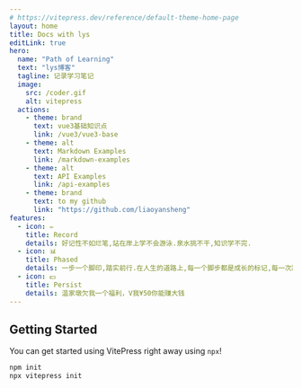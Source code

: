 ```yaml
---
# https://vitepress.dev/reference/default-theme-home-page
layout: home
title: Docs with lys
editLink: true
hero:
  name: "Path of Learning"
  text: "lys博客"
  tagline: 记录学习笔记
  image:
    src: /coder.gif
    alt: vitepress
  actions:
    - theme: brand
      text: vue3基础知识点
      link: /vue3/vue3-base
    - theme: alt
      text: Markdown Examples
      link: /markdown-examples
    - theme: alt
      text: API Examples
      link: /api-examples
    - theme: brand
      text: to my github
      link: "https://github.com/liaoyansheng"
features:
  - icon: ✏️
    title: Record
    details: 好记性不如烂笔,站在岸上学不会游泳.泉水挑不干,知识学不完.
  - icon: 📊
    title: Phased
    details: 一步一个脚印,踏实前行.在人生的道路上,每一个脚步都是成长的标记,每一次踏出的力量都是向目标迈进的驱动力.
  - icon: 💵
    title: Persist
    details: 温家墩欠我一个福利，V我¥50你能赚大钱
---
```


## Getting Started

You can get started using VitePress right away using `npx`!

```sh
npm init
npx vitepress init
```